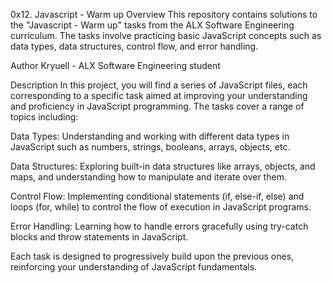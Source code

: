 0x12. Javascript - Warm up
Overview
This repository contains solutions to the "Javascript - Warm up" tasks from the ALX Software Engineering curriculum. The tasks involve practicing basic JavaScript concepts such as data types, data structures, control flow, and error handling.

Author
Kryuell - ALX Software Engineering student

Description
In this project, you will find a series of JavaScript files, each corresponding to a specific task aimed at improving your understanding and proficiency in JavaScript programming. The tasks cover a range of topics including:

Data Types: Understanding and working with different data types in JavaScript such as numbers, strings, booleans, arrays, objects, etc.

Data Structures: Exploring built-in data structures like arrays, objects, and maps, and understanding how to manipulate and iterate over them.

Control Flow: Implementing conditional statements (if, else-if, else) and loops (for, while) to control the flow of execution in JavaScript programs.

Error Handling: Learning how to handle errors gracefully using try-catch blocks and throw statements in JavaScript.

Each task is designed to progressively build upon the previous ones, reinforcing your understanding of JavaScript fundamentals.

